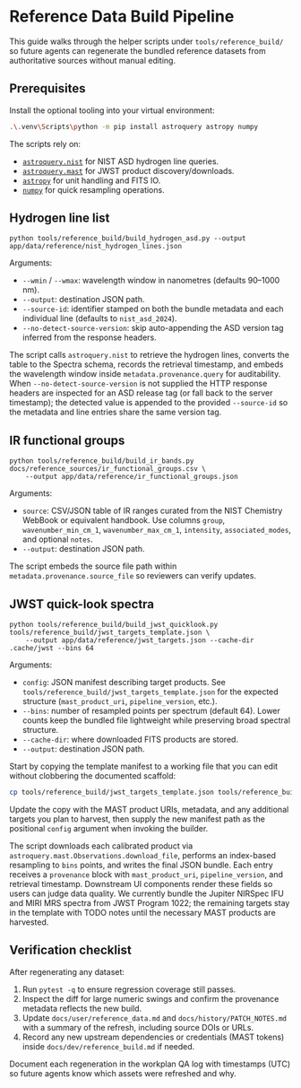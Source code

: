# Reference Data Build Pipeline

This guide walks through the helper scripts under `tools/reference_build/` so future agents can regenerate the bundled
reference datasets from authoritative sources without manual editing.

## Prerequisites

Install the optional tooling into your virtual environment:

```bash
.\.venv\Scripts\python -m pip install astroquery astropy numpy
```

The scripts rely on:

- [`astroquery.nist`](https://astroquery.readthedocs.io/en/latest/nist/nist.html) for NIST ASD hydrogen line queries.
- [`astroquery.mast`](https://astroquery.readthedocs.io/en/latest/mast/mast.html) for JWST product discovery/downloads.
- [`astropy`](https://docs.astropy.org/en/stable/) for unit handling and FITS IO.
- [`numpy`](https://numpy.org/doc/stable/) for quick resampling operations.

## Hydrogen line list

```
python tools/reference_build/build_hydrogen_asd.py --output app/data/reference/nist_hydrogen_lines.json
```

Arguments:

- `--wmin` / `--wmax`: wavelength window in nanometres (defaults 90–1000 nm).
- `--output`: destination JSON path.
- `--source-id`: identifier stamped on both the bundle metadata and each individual line (defaults to `nist_asd_2024`).
- `--no-detect-source-version`: skip auto-appending the ASD version tag inferred from the response headers.

The script calls `astroquery.nist` to retrieve the hydrogen lines, converts the table to the Spectra schema, records the
retrieval timestamp, and embeds the wavelength window inside `metadata.provenance.query` for auditability. When
`--no-detect-source-version` is not supplied the HTTP response headers are inspected for an ASD release tag (or fall back
to the server timestamp); the detected value is appended to the provided `--source-id` so the metadata and line entries
share the same version tag.

## IR functional groups

```
python tools/reference_build/build_ir_bands.py docs/reference_sources/ir_functional_groups.csv \
    --output app/data/reference/ir_functional_groups.json
```

Arguments:

- `source`: CSV/JSON table of IR ranges curated from the NIST Chemistry WebBook or equivalent handbook. Use columns
  `group`, `wavenumber_min_cm_1`, `wavenumber_max_cm_1`, `intensity`, `associated_modes`, and optional `notes`.
- `--output`: destination JSON path.

The script embeds the source file path within `metadata.provenance.source_file` so reviewers can verify updates.

## JWST quick-look spectra

```
python tools/reference_build/build_jwst_quicklook.py tools/reference_build/jwst_targets_template.json \
    --output app/data/reference/jwst_targets.json --cache-dir .cache/jwst --bins 64
```

Arguments:

- `config`: JSON manifest describing target products. See `tools/reference_build/jwst_targets_template.json` for the
  expected structure (`mast_product_uri`, `pipeline_version`, etc.).
- `--bins`: number of resampled points per spectrum (default 64). Lower counts keep the bundled file lightweight while
  preserving broad spectral structure.
- `--cache-dir`: where downloaded FITS products are stored.
- `--output`: destination JSON path.

Start by copying the template manifest to a working file that you can edit without clobbering the documented scaffold:

```bash
cp tools/reference_build/jwst_targets_template.json tools/reference_build/jwst_targets_manifest.json
```

Update the copy with the MAST product URIs, metadata, and any additional targets you plan to harvest, then supply the
new manifest path as the positional `config` argument when invoking the builder.

The script downloads each calibrated product via `astroquery.mast.Observations.download_file`, performs an
index-based resampling to `bins` points, and writes the final JSON bundle. Each entry receives a `provenance` block with
`mast_product_uri`, `pipeline_version`, and retrieval timestamp. Downstream UI components render these fields so users can
judge data quality. We currently bundle the Jupiter NIRSpec IFU and MIRI MRS spectra from JWST Program 1022; the remaining
targets stay in the template with TODO notes until the necessary MAST products are harvested.

## Verification checklist

After regenerating any dataset:

1. Run `pytest -q` to ensure regression coverage still passes.
2. Inspect the diff for large numeric swings and confirm the provenance metadata reflects the new build.
3. Update `docs/user/reference_data.md` and `docs/history/PATCH_NOTES.md` with a summary of the refresh, including source
   DOIs or URLs.
4. Record any new upstream dependencies or credentials (MAST tokens) inside `docs/dev/reference_build.md` if needed.

Document each regeneration in the workplan QA log with timestamps (UTC) so future agents know which assets were refreshed
and why.
